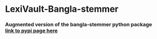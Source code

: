# LexiVault-Bangla-stemmer
### Augmented version of the bangla-stemmer python package [link to pypi page here](https://pypi.org/project/bangla-stemmer/)
